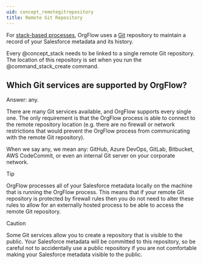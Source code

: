 ```yaml
---
uid: concept_remotegitrepository
title: Remote Git Repository
---
```


For [stack-based processes](xref:concept_stackbasedcommands), OrgFlow uses a [Git](https://git-scm.com/) repository to maintain a record of your Salesforce metadata and its history.

Every @concept_stack needs to be linked to a single remote Git repository. The location of this repository is set when you run the @command_stack_create command.

## Which Git services are supported by OrgFlow?

Answer: any.

There are many Git services available, and OrgFlow supports every single one. The only requirement is that the OrgFlow process is able to connect to the remote repository location (e.g. there are no firewall or network restrictions that would prevent the OrgFlow process from communicating with the remote Git repository).

When we say any, we mean any: GitHub, Azure DevOps, GitLab, Bitbucket, AWS CodeCommit, or even an internal Git server on your corporate network.

> [!TIP]
> OrgFlow processes all of your Salesforce metadata locally on the machine that is running the OrgFlow process. This means that if your remote Git repository is protected by firewall rules then you do not need to alter these rules to allow for an externally hosted process to be able to access the remote Git repository.

>[!CAUTION]
> Some Git services allow you to create a repository that is visible to the public. Your Salesforce metadata will be committed to this repository, so be careful not to accidentally use a public repository if you are not comfortable making your Salesforce metadata visible to the public.
